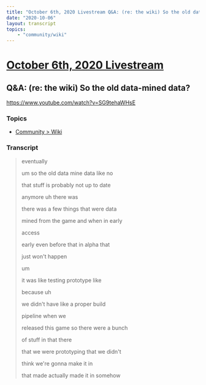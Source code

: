 ```yaml
---
title: "October 6th, 2020 Livestream Q&A: (re: the wiki) So the old data-mined data?"
date: "2020-10-06"
layout: transcript
topics:
    - "community/wiki"
---
```

# [October 6th, 2020 Livestream](../2020-10-06.md)
## Q&A: (re: the wiki) So the old data-mined data?
https://www.youtube.com/watch?v=SG9tehaWHsE

### Topics
* [Community > Wiki](../topics/community/wiki.md)

### Transcript

> eventually
> 
> um so the old data mine data like no
> 
> that stuff is probably not up to date
> 
> anymore uh there was
> 
> there was a few things that were data
> 
> mined from the game and when in early
> 
> access
> 
> early even before that in alpha that
> 
> just won't happen
> 
> um
> 
> it was like testing prototype like
> 
> because uh
> 
> we didn't have like a proper build
> 
> pipeline when we
> 
> released this game so there were a bunch
> 
> of stuff in that there
> 
> that we were prototyping that we didn't
> 
> think we're gonna make it in
> 
> that made actually made it in somehow
> 
